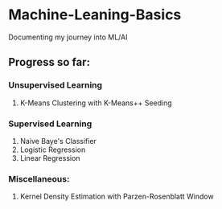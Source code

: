 # Machine-Leaning-Basics
Documenting my journey into ML/AI

## Progress so far:
### Unsupervised Learning
1. K-Means Clustering with K-Means++ Seeding
### Supervised Learning
1. Naive Baye's Classifier
2. Logistic Regression
3. Linear Regression
### Miscellaneous:
1. Kernel Density Estimation with Parzen-Rosenblatt Window

